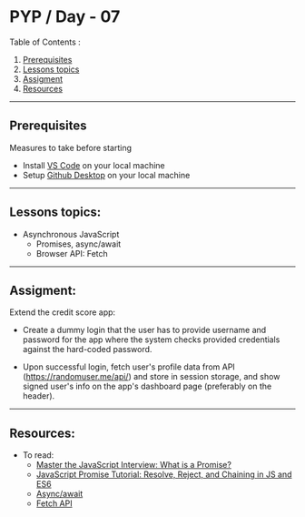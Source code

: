 # PYP / Day - 07

Table of Contents :

1. [Prerequisites](#prerequisites)
1. [Lessons topics](#lessons-topics)  
1. [Assigment](#assigment)
1. [Resources](#resources)

---
## Prerequisites

Measures to take before starting

* Install [VS Code](https://code.visualstudio.com/download) on your local machine
* Setup [Github Desktop](https://desktop.github.com/) on your local machine

---

## Lessons topics:

* Asynchronous JavaScript
    * Promises, async/await
    * Browser API: Fetch

---

## Assigment:


Extend the credit score app:

* Create a dummy login that the user has to provide username and password for the app where the system checks provided credentials against the hard-coded password.

* Upon successful login, fetch user's profile data from API (https://randomuser.me/api/) and store in session storage, and show signed user's info on the app's dashboard page (preferably on the header).

---

## Resources:


* To read:
    - [Master the JavaScript Interview: What is a Promise?](https://medium.com/javascript-scene/master-the-javascript-interview-what-is-a-promise-27fc71e77261)
    - [JavaScript Promise Tutorial: Resolve, Reject, and Chaining in JS and ES6](https://javascript.info/async-await)
    - [Async/await](https://javascript.info/async-await)
    - [Fetch API](https://developer.mozilla.org/en-US/docs/Web/API/Fetch_API)
